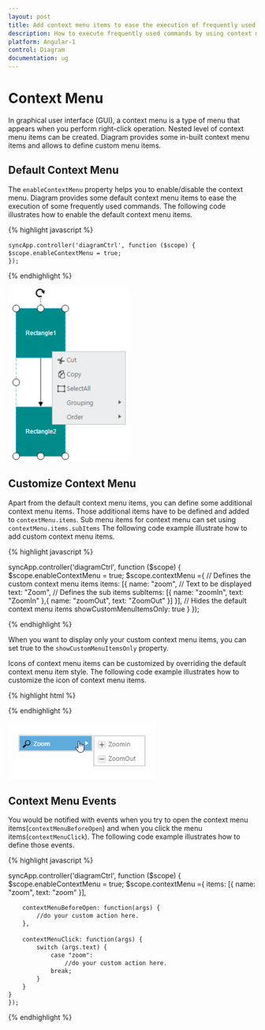 ```yaml
---
layout: post
title: Add context menu items to ease the execution of frequently used commands
description: How to execute frequently used commands by using context menu items?
platform: Angular-1
control: Diagram
documentation: ug
---
```


# Context Menu

In graphical user interface (GUI), a context menu is a type of menu that appears when you perform right-click operation. Nested level of context menu items can be created.
Diagram provides some in-built context menu items and allows to define custom menu items.

## Default Context Menu

The `enableContextMenu` property helps you to enable/disable the context menu. Diagram provides some default context menu items to ease the execution of some frequently used commands.
The following code illustrates how to enable the default context menu items.

{% highlight javascript %}

<div ng-controller="diagramCtrl">  
  <div>
      <ej-diagram id="diagram" e-height="600px" e-width="100%"
             e-enableContextMenu true="enableContextMenu">
       </ej-diagram>
     </div>
</div>

    syncApp.controller('diagramCtrl', function ($scope) {    
    $scope.enableContextMenu = true;
    });

{% endhighlight %}

![](/angular-1/Diagram/ContextMenu_images/Contextmenu_img1.png)

## Customize Context Menu

Apart from the default context menu items, you can define some additional context menu items. Those additional items have to be defined and added to `contextMenu.items`. Sub menu items for context menu can set using `contextMenu.items.subItems`
The following code example illustrate how to add custom context menu items.

{% highlight javascript %}

<div ng-controller="diagramCtrl">  
  <div>
      <ej-diagram id="diagram" e-height="600px" e-width="100%"
             e-enableContextMenu="enableContextMenu"
             e-contextMenu ="contextMenu"
             e-contextMenu-items="contextMenu.items">
       </ej-diagram>
     </div>
</div>

syncApp.controller('diagramCtrl', function ($scope) {    
    $scope.enableContextMenu = true;
    $scope.contextMenu ={
		// Defines the custom context menu items
		items: [{
			name: "zoom",
			// Text to be displayed
			text: "Zoom",
			// Defines the sub items
			subItems: [{
				name: "zoomIn",
				text: "ZoomIn"
			},{
				name: "zoomOut",
				text: "ZoomOut"
			}]
		}],
		// Hides the default context menu items
		showCustomMenuItemsOnly: true
	}
    });

{% endhighlight %}

When you want to display only your custom context menu items, you can set true to the `showCustomMenuItemsOnly` property.

Icons of context menu items can be customized by overriding the default context menu item style.
The following code example illustrates how to customize the icon of context menu items.

{% highlight html %}

<style>
#Zoom_image {
	background-image: url("zoom.png");
}

#ZoomIn_image {
	background-image: url("zoom-in.png");
}

#ZoomOut_image {
	background-image: url("zoom-out.png");
}
</style>

{% endhighlight %}

![](/angular-1/Diagram/ContextMenu_images/Contextmenu_img2.png)

## Context Menu Events

You would be notified with events when you try to open the context menu items(`contextMenuBeforeOpen`) and when you click the menu items(`contextMenuClick`). The following code example illustrates how to define those events.

{% highlight javascript %}

syncApp.controller('diagramCtrl', function ($scope) {    
    $scope.enableContextMenu = true;
    $scope.contextMenu ={
			items: [{
			name: "zoom",
			text: "zoom"
		}],

		contextMenuBeforeOpen: function(args) {
			//do your custom action here.
		},

		contextMenuClick: function(args) {
			switch (args.text) {
				case "zoom":
					//do your custom action here.
				break;
			}
		}
	}
    });

{% endhighlight %}